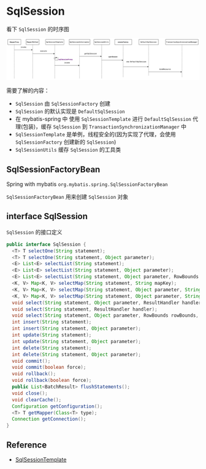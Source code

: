 # SqlSession

看下 `SqlSession` 的时序图

![SqlSession](./images/mybatis.png)

需要了解的内容：

- `SqlSession` 由 `SqlSessionFactory` 创建
- `SqlSession` 的默认实现是 `DefaultSqlSession`
- 在 mybatis-spring 中 使用 `SqlSessionTemplate` 进行 `DefaultSqlSession` 代理(包装)，缓存 `SqlSession` 到 `TransactionSynchronizationManager` 中
- `SqlSessionTemplate` 是单例，线程安全的(因为实现了代理，会使用 `SqlSessionFactory` 创建新的 `SqlSession`)
- `SqlSessionUtils` 缓存 `SqlSession` 的工具类

## SqlSessionFactoryBean

Spring with mybatis `org.mybatis.spring.SqlSessionFactoryBean`

`SqlSessionFactoryBean` 用来创建 `SqlSession` 对象

## interface SqlSession

`SqlSession` 的接口定义

```java
public interface SqlSession {
  <T> T selectOne(String statement);
  <T> T selectOne(String statement, Object parameter);
  <E> List<E> selectList(String statement);
  <E> List<E> selectList(String statement, Object parameter);
  <E> List<E> selectList(String statement, Object parameter, RowBounds rowBounds);
  <K, V> Map<K, V> selectMap(String statement, String mapKey);
  <K, V> Map<K, V> selectMap(String statement, Object parameter, String mapKey);
  <K, V> Map<K, V> selectMap(String statement, Object parameter, String mapKey, RowBounds rowBounds);
  void select(String statement, Object parameter, ResultHandler handler);
  void select(String statement, ResultHandler handler);
  void select(String statement, Object parameter, RowBounds rowBounds, ResultHandler handler);
  int insert(String statement);
  int insert(String statement, Object parameter);
  int update(String statement);
  int update(String statement, Object parameter);
  int delete(String statement);
  int delete(String statement, Object parameter);
  void commit();
  void commit(boolean force);
  void rollback();
  void rollback(boolean force);
  public List<BatchResult> flushStatements();
  void close();
  void clearCache();
  Configuration getConfiguration();
  <T> T getMapper(Class<T> type);
  Connection getConnection();
}
```

## Reference

- [SqlSessionTemplate](./mybatis-sql-session-template.md)
